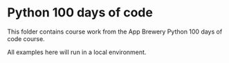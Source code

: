 # Python 100 days of code

This folder contains course work from the App Brewery Python 100 days of code course.

All examples here will run in a local environment.
